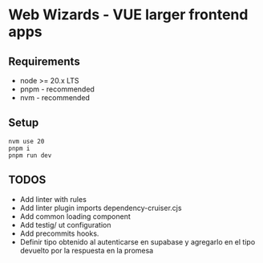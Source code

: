 # Web Wizards - VUE larger frontend apps

## Requirements
- node >= 20.x LTS
- pnpm - recommended
- nvm - recommended

## Setup

```
nvm use 20
pnpm i
pnpm run dev
```

## TODOS
- Add linter with rules
- Add linter plugin imports dependency-cruiser.cjs
- Add common loading component
- Add testig/ ut configuration
- Add precommits hooks.
- Definir tipo obtenido al autenticarse en supabase y agregarlo en el tipo devuelto por la respuesta en la promesa
